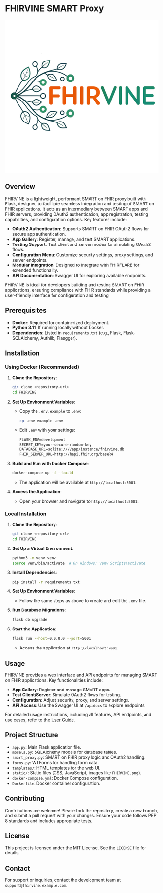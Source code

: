 # FHIRVINE SMART Proxy
![FHIRFLARE Logo](static/FHIRVINE_LOGO.png)

## Overview

FHIRVINE is a lightweight, performant SMART on FHIR proxy built with Flask, designed to facilitate seamless integration and testing of SMART on FHIR applications. It acts as an intermediary between SMART apps and FHIR servers, providing OAuth2 authentication, app registration, testing capabilities, and configuration options. Key features include:

- **OAuth2 Authentication**: Supports SMART on FHIR OAuth2 flows for secure app authentication.
- **App Gallery**: Register, manage, and test SMART applications.
- **Testing Support**: Test client and server modes for simulating OAuth2 flows.
- **Configuration Menu**: Customize security settings, proxy settings, and server endpoints.
- **Modular Integration**: Designed to integrate with FHIRFLARE for extended functionality.
- **API Documentation**: Swagger UI for exploring available endpoints.

FHIRVINE is ideal for developers building and testing SMART on FHIR applications, ensuring compliance with FHIR standards while providing a user-friendly interface for configuration and testing.

## Prerequisites

- **Docker**: Required for containerized deployment.
- **Python 3.11**: If running locally without Docker.
- **Dependencies**: Listed in `requirements.txt` (e.g., Flask, Flask-SQLAlchemy, Authlib, Flasgger).

## Installation

### Using Docker (Recommended)

1. **Clone the Repository**:
   ```bash
   git clone <repository-url>
   cd FHIRVINE
   ```

2. **Set Up Environment Variables**:
   - Copy the `.env.example` to `.env`:
     ```bash
     cp .env.example .env
     ```
   - Edit `.env` with your settings:
     ```
     FLASK_ENV=development
     SECRET_KEY=your-secure-random-key
     DATABASE_URL=sqlite:////app/instance/fhirvine.db
     FHIR_SERVER_URL=http://hapi.fhir.org/baseR4
     ```

3. **Build and Run with Docker Compose**:
   ```bash
   docker-compose up -d --build
   ```
   - The application will be available at `http://localhost:5001`.

4. **Access the Application**:
   - Open your browser and navigate to `http://localhost:5001`.

### Local Installation

1. **Clone the Repository**:
   ```bash
   git clone <repository-url>
   cd FHIRVINE
   ```

2. **Set Up a Virtual Environment**:
   ```bash
   python3 -m venv venv
   source venv/bin/activate  # On Windows: venv\Scripts\activate
   ```

3. **Install Dependencies**:
   ```bash
   pip install -r requirements.txt
   ```

4. **Set Up Environment Variables**:
   - Follow the same steps as above to create and edit the `.env` file.

5. **Run Database Migrations**:
   ```bash
   flask db upgrade
   ```

6. **Start the Application**:
   ```bash
   flask run --host=0.0.0.0 --port=5001
   ```
   - Access the application at `http://localhost:5001`.

## Usage

FHIRVINE provides a web interface and API endpoints for managing SMART on FHIR applications. Key functionalities include:

- **App Gallery**: Register and manage SMART apps.
- **Test Client/Server**: Simulate OAuth2 flows for testing.
- **Configuration**: Adjust security, proxy, and server settings.
- **API Access**: Use the Swagger UI at `/apidocs` to explore endpoints.

For detailed usage instructions, including all features, API endpoints, and use cases, refer to the [User Guide](USERGUIDE.md).

## Project Structure

- `app.py`: Main Flask application file.
- `models.py`: SQLAlchemy models for database tables.
- `smart_proxy.py`: SMART on FHIR proxy logic and OAuth2 handling.
- `forms.py`: WTForms for handling form data.
- `templates/`: HTML templates for the web UI.
- `static/`: Static files (CSS, JavaScript, images like `FHIRVINE.png`).
- `docker-compose.yml`: Docker Compose configuration.
- `Dockerfile`: Docker container configuration.

## Contributing

Contributions are welcome! Please fork the repository, create a new branch, and submit a pull request with your changes. Ensure your code follows PEP 8 standards and includes appropriate tests.

## License

This project is licensed under the MIT License. See the `LICENSE` file for details.

## Contact

For support or inquiries, contact the development team at `support@fhirvine.example.com`.

